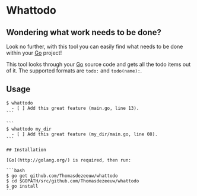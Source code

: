 # Whattodo

## Wondering what work needs to be done?

Look no further, with this tool you can easily find what needs to be done
within your [Go](http://golang.org/) project!

This tool looks through your [Go](http://golang.org/) source code and gets all
the todo items out of it. The supported formats are `todo:` and `todo(name):`.

## Usage
````
$ whattodo
  - [ ] Add this great feature (main.go, line 13).
```

```
$ whattodo my_dir
  - [ ] Add this great feature (my_dir/main.go, line 08).
```

## Installation

[Go](http://golang.org/) is required, then run:

```bash
$ go get github.com/Thomasdezeeuw/whattodo
$ cd $GOPATH/src/github.com/Thomasdezeeuw/whattodo
$ go install
```
